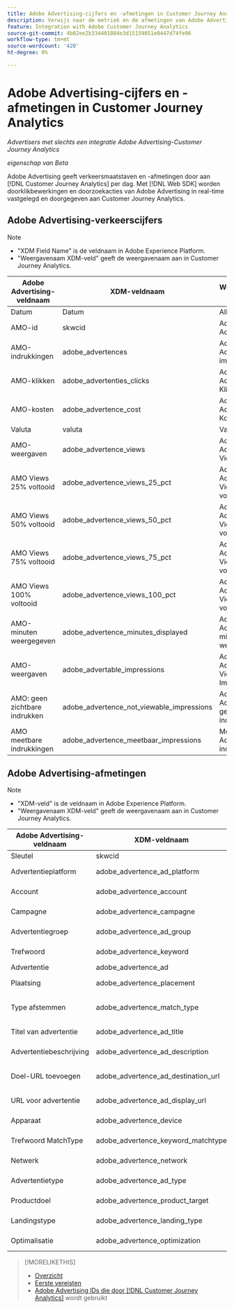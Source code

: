 ```yaml
---
title: Adobe Advertising-cijfers en -afmetingen in Customer Journey Analytics
description: Verwijs naar de metriek en de afmetingen van Adobe Advertising die in Customer Journey Analytics beschikbaar zijn.
feature: Integration with Adobe Customer Journey Analytics
source-git-commit: 4b02ee2b334401884e3d15159851e8447d74fe96
workflow-type: tm+mt
source-wordcount: '420'
ht-degree: 0%

---
```


# Adobe Advertising-cijfers en -afmetingen in Customer Journey Analytics

*Advertisers met slechts een integratie Adobe Advertising-Customer Journey Analytics*

*eigenschap van Beta*

Adobe Advertising geeft verkeersmaatstaven en -afmetingen door aan [!DNL Customer Journey Analytics] per dag. Met [!DNL Web SDK] worden doorklikbewerkingen en doorzoekacties van Adobe Advertising in real-time vastgelegd en doorgegeven aan Customer Journey Analytics.

## Adobe Advertising-verkeerscijfers

<!-- Verify column names -->

>[!NOTE]
>
>* &quot;XDM Field Name&quot; is de veldnaam in Adobe Experience Platform.
>* &quot;Weergavenaam XDM-veld&quot; geeft de weergavenaam aan in Customer Journey Analytics.

| Adobe Advertising-veldnaam | XDM-veldnaam | Weergavenaam XDM-veld | Source |
|------------------------------|----------------|------------------------|--------|
| Datum | Datum | Alles | |
| AMO-id | skwcid | Adobe Advertising-id | Alles |
| AMO-indrukkingen | adobe_advertences | Adobe Advertising-impressies | Alles |
| AMO-klikken | adobe_advertenties_clicks | Adobe Advertising Kliks | Alles |
| AMO-kosten | adobe_advertence_cost | Adobe Advertising Kosten | Alles |
| Valuta | valuta | Valuta | Alles |
| AMO-weergaven | adobe_advertence_views | Adobe Advertising Views | Ad Cloud DSP |
| AMO Views 25% voltooid | adobe_advertence_views_25_pct | Adobe Advertising Views 25% voltooid | Ad Cloud DSP |
| AMO Views 50% voltooid | adobe_advertence_views_50_pct | Adobe Advertising Views 50% voltooid | Ad Cloud DSP |
| AMO Views 75% voltooid | adobe_advertence_views_75_pct | Adobe Advertising Views 75% voltooid | Ad Cloud DSP |
| AMO Views 100% voltooid | adobe_advertence_views_100_pct | Adobe Advertising Views 100% voltooid | Ad Cloud DSP |
| AMO-minuten weergegeven | adobe_advertence_minutes_displayed | Adobe Advertising-minuten weergegeven | Ad Cloud DSP |
| AMO-weergaven | adobe_advertable_impressions | Adobe Advertising Viewable Impressions | Ad Cloud DSP |
| AMO: geen zichtbare indrukken | adobe_advertence_not_viewable_impressions | Adobe Advertising, geen zichtbare indrukken | Ad Cloud DSP |
| AMO meetbare indrukkingen | adobe_advertence_meetbaar_impressions | Metbare Adobe Advertising-indrukkingen | Ad Cloud DSP |

<!--
| Adobe Advertising Landing Page Views | adobe_advertising_landing_page_views | Adobe Advertising Landing Page Views | Meta Only |
| Adobe Advertising App Events | adobe_advertising_app_events | Adobe Advertising App Events | Meta Only |
| Adobe Advertising Engagements | adobe_advertising_engagements | Adobe Advertising Engagements | Meta Only |
| Adobe Advertising Ad Platform Conversions | adobe_advertising_ad_platform_conversions | Adobe Advertising Ad Platform Conversions | Meta Only |
| Adobe Advertising App Installs | adobe_advertising_app_installs | Adobe Advertising App Installs | Meta Only |
| Adobe Advertising Ad Platform Conversion Value | adobe_advertising_ad_platform_conversion_value | Adobe Advertising Ad Platform Conversion Value | Meta Only |
| Adobe Advertising Ad Platform Leads | adobe_advertising_ad_platform_leads | Adobe Advertising Ad Platform Leads | Meta Only |
| Adobe Advertising Page Like | adobe_advertising_page_like | Adobe Advertising Page Like | Meta Only |
| Adobe Advertising Phone Calls | adobe_advertising_phone_calls | Adobe Advertising Phone Calls | Meta Only |
| Adobe Advertising Messages | adobe_advertising_messages | Adobe Advertising Messages | Meta Only |
-->

## Adobe Advertising-afmetingen

>[!NOTE]
>
>* &quot;XDM-veld&quot; is de veldnaam in Adobe Experience Platform.
>* &quot;Weergavenaam XDM-veld&quot; geeft de weergavenaam aan in Customer Journey Analytics.

| Adobe Advertising-veldnaam | XDM-veldnaam | Weergavenaam XDM-veld | Source |
|------------------------------|----------------|------------------------|--------|
| Sleutel | skwcid | Adobe Advertising-id |
| Advertentieplatform | adobe_advertence_ad_platform | Adobe Advertising Ad Platform |
| Account | adobe_advertence_account | Adobe Advertising-account |
| Campagne | adobe_advertence_campagne | Adobe Advertising-campagne |
| Advertentiegroep | adobe_advertence_ad_group | Adobe Advertising Advertentiegroep |
| Trefwoord | adobe_advertence_keyword | Adobe Advertising-trefwoord |
| Advertentie | adobe_advertence_ad | Adobe Advertising Ad |
| Plaatsing | adobe_advertence_placement | Adobe Advertising-plaatsing |
| Type afstemmen | adobe_advertence_match_type | Type Adobe Advertising-overeenkomst |
| Titel van advertentie | adobe_advertence_ad_title | Adobe Advertising Advertentie Titel |
| Advertentiebeschrijving | adobe_advertence_ad_description | Adobe Advertising - advertentiebeschrijving |
| Doel-URL toevoegen | adobe_advertence_ad_destination_url | URL Adobe Advertising-advertentie |
| URL voor advertentie | adobe_advertence_ad_display_url | URL Adobe Advertising AdDisplay |
| Apparaat | adobe_advertence_device | Adobe Advertising-apparaat |
| Trefwoord MatchType | adobe_advertence_keyword_matchtype | Adobe Advertising-trefwoordmatchtype |
| Netwerk | adobe_advertence_network | Adobe Advertising Network |
| Advertentietype | adobe_advertence_ad_type | Adobe Advertising Advertentietype |
| Productdoel | adobe_advertence_product_target | Adobe Advertising-productdoel |
| Landingstype | adobe_advertence_landing_type | Adobe Advertising-landingstype |
| Optimalisatie | adobe_advertence_optimization | Adobe Advertising optimaliseren |

>[!MORELIKETHIS]
>
>* [ Overzicht ](overview.md)
>* [ Eerste vereisten ](prerequisites.md)
>* [ Adobe Advertising IDs die door  [!DNL Customer Journey Analytics]](ids.md) wordt gebruikt
